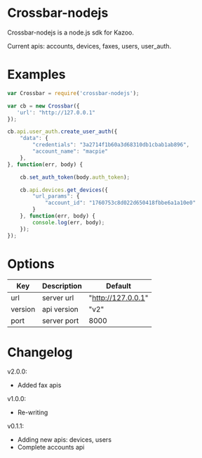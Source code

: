 # Crossbar-nodejs

Crossbar-nodejs is a node.js sdk for Kazoo.

Current apis:
accounts, devices, faxes, users, user_auth.

# Examples

```javascript
var Crossbar = require('crossbar-nodejs');

var cb = new Crossbar({
   'url': "http://127.0.0.1"
});

cb.api.user_auth.create_user_auth({
    "data": {
        "credentials": "3a2714f1b60a3d68310db1cbab1ab896",
        "account_name": "macpie"
    },
}, function(err, body) {

    cb.set_auth_token(body.auth_token);

    cb.api.devices.get_devices({
        "url_params": {
            "account_id": "1760753c8d022d650418fbbe6a1a10e0"
        }
    }, function(err, body) {
        console.log(err, body);
    });
});
```

# Options

| Key | Description | Default |
| --- | ----------- | ------- |
| url | server url | "http://127.0.0.1" |
| version | api version | "v2" |
| port | server port | 8000 |

# Changelog

v2.0.0:

* Added fax apis

v1.0.0:

* Re-writing

v0.1.1:

* Adding new apis: devices, users
* Complete accounts api



